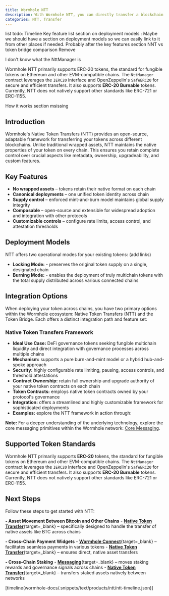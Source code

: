 ```yaml
---
title: Wormhole NTT
description: With Wormhole NTT, you can directly transfer a blockchain's native assets across various connected networks.
categories: NTT, Transfer
---
```


list todo:
Timeline
Key feature list
section on deployment models  : Maybe we should have a section on deployment models so we can easily link to it from other places if needed. Probably after the key features section
NNT vs token bridge comparison Remove

I don't know what the NttManager is

Wormhole NTT primarily supports ERC-20 tokens, the standard for fungible tokens on Ethereum and other EVM-compatible chains. The `NttManager` contract leverages the `IERC20` interface and OpenZeppelin's `SafeERC20` for secure and efficient transfers. It also supports **ERC-20 Burnable** tokens. Currently, NTT does not natively support other standards like ERC-721 or ERC-1155.

How it works section msissing 

## Introduction

Wormhole's Native Token Transfers (NTT) provides an open-source, adaptable framework for transferring your tokens across different blockchains. Unlike traditional wrapped assets, NTT maintains the native properties of your token on every chain. This ensures you retain complete control over crucial aspects like metadata, ownership, upgradeability, and custom features.

## Key Features

- **No wrapped assets** – tokens retain their native format on each chain
- **Canonical deployments** – one unified token identity across chain
- **Supply control** – enforced mint-and-burn model maintains global supply integrity
- **Composable** – open-source and extensible for widespread adoption and integration with other protocols
- **Customizable controls** – configure rate limits, access control, and attestation thresholds

## Deployment Models

NTT offers two operational modes for your existing tokens: (add links)

- **Locking Mode:** - preserves the original token supply on a single, designated chain
- **Burning Mode:** - enables the deployment of truly multichain tokens with the total supply distributed across various connected chains


## Integration Options

When deploying your token across chains, you have two primary options within the Wormhole ecosystem: Native Token Transfers (NTT) and the Token Bridge. Each offers a distinct integration path and feature set:

### Native Token Transfers Framework

* **Ideal Use Case:** DeFi governance tokens seeking fungible multichain liquidity and direct integration with governance processes across multiple chains
* **Mechanism:** supports a pure burn-and-mint model or a hybrid hub-and-spoke approach
* **Security:** highly configurable rate limiting, pausing, access controls, and threshold attestations
* **Contract Ownership:** retain full ownership and upgrade authority of your native token contracts on each chain
* **Token Contracts:** employs native token contracts owned by your protocol's governance
* **Integration:** offers a streamlined and highly customizable framework for sophisticated deployments
* **Examples:** explore the NTT framework in action through:

**Note:** For a deeper understanding of the underlying technology, explore the core messaging primitives within the Wormhole network: [Core Messaging](docs/build/core-messaging/).

## Supported Token Standards

Wormhole NTT primarily supports **ERC-20** tokens, the standard for fungible tokens on Ethereum and other EVM-compatible chains. The `NttManager` contract leverages the `IERC20` interface and OpenZeppelin's `SafeERC20` for secure and efficient transfers. It also supports **ERC-20 Burnable** tokens. Currently, NTT does not natively support other standards like ERC-721 or ERC-1155.

## Next Steps

Follow these steps to get started with NTT:

**- Asset Movement Between Bitcoin and Other Chains**
    - [**Native Token Transfer**](docs/build/transfers/native-token-transfers/){target=\_blank} – specifically designed to handle the transfer of native assets like BTC across chains

**- Cross-Chain Payment Widgets**
    - [**Wormhole Connect**](docs/build/transfers/connect/overview/){target=\_blank} – facilitates seamless payments in various tokens
    - [**Native Token Transfer**](docs/build/transfers/native-token-transfers/){target=\_blank} – ensures direct, native asset transfers

**- Cross-Chain Staking**
    - [**Messaging**](/docs/learn/infrastructure/){target=\_blank} – moves staking rewards and governance signals across chains
    - [**Native Token Transfer**](docs/build/transfers/native-token-transfers/){target=\_blank} – transfers staked assets natively between networks


[timeline(wormhole-docs/.snippets/text/products/ntt/ntt-timeline.json)]
